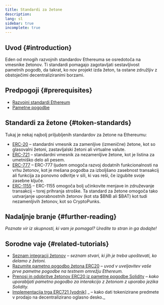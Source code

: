 ```yaml
---
title: Standardi za žetone
description:
lang: sl
sidebar: true
incomplete: true
---
```


## Uvod {#introduction}

Eden od mnogih razvojnih standardov Ethereuma se osredotoča na vmesnike žetonov. Ti standardi pomagajo zagotavljati sestavljivost pametnih pogodb, da takrat, ko nov projekt izda žeton, ta ostane združljiv z obstoječimi decentraliziranimi borzami.

## Predpogoji {#prerequisites}

- [Razvojni standardi Ethereum](/developers/docs/standards/)
- [Pametne pogodbe](/developers/docs/smart-contracts/)

## Standardi za žetone {#token-standards}

Tukaj je nekaj najbolj priljubljenih standardov za žetone na Ethereumu:

- [ERC-20](/developers/docs/standards/tokens/erc-20/) – standardni vmesnik za zamenljive (izmenične) žetone, kot so glasovalni žetoni, zastavljalski žetoni ali virtualne valute.
- [ERC-721](/developers/docs/standards/tokens/erc-721/) – standardni vmesnik za nezamenljive žetone, kot je listina za umetniško delo ali pesem.
- [ERC-777](/developers/docs/standards/tokens/erc-777/) – ERC-777 ljudem omogoča razvoj dodatnih funkcionalnosti na vrhu žetonov, kot je mešana pogodba za izboljšano zasebnost transakcij ali funkcija za ponovno odkritje v sili, ki vas reši, če izgubite svoje zasebne ključe.
- [ERC-1155](/developers/docs/standards/tokens/erc-1155/) – ERC-1155 omogoča bolj učinkovite menjave in združevanje transakcij – torej prihranja stroške. Ta standard za žetone omogoča tako ustvarjanje uporabnostnih žetonov (kot sta $BNB ali $BAT) kot tudi nezamenljivih žetonov, kot so CryptoPunks.

## Nadaljnje branje {#further-reading}

_Poznate vir iz skupnosti, ki vam je pomagal? Uredite to stran in ga dodajte!_

## Sorodne vaje {#related-tutorials}

- [Seznam integracij žetonov](/developers/tutorials/token-integration-checklist/) _– seznam stvari, ki jih je treba upoštevati, ko delamo z žetoni._
- [Razumite pametno pogodbo žetona ERC20](/developers/tutorials/understand-the-erc-20-token-smart-contract/) _– uvod v uveljavitev vaše prve pametne pogodbe na testnem omrežju Ethereum._
- [Prenosi in odobritve žetonov ERC20 iz pametne pogodbe Solidity](/developers/tutorials/transfers-and-approval-of-erc-20-tokens-from-a-solidity-smart-contract/) _– kako uporabljati pametno pogodbo za interakcijo z žetonom z uporabo jezika Solidity._
- [Implementacija trga ERC721 [vodnik]](/developers/tutorials/how-to-implement-an-erc721-market/) _ – kako dati tokenizirane predmete v prodajo na decentralizirano oglasno desko._
